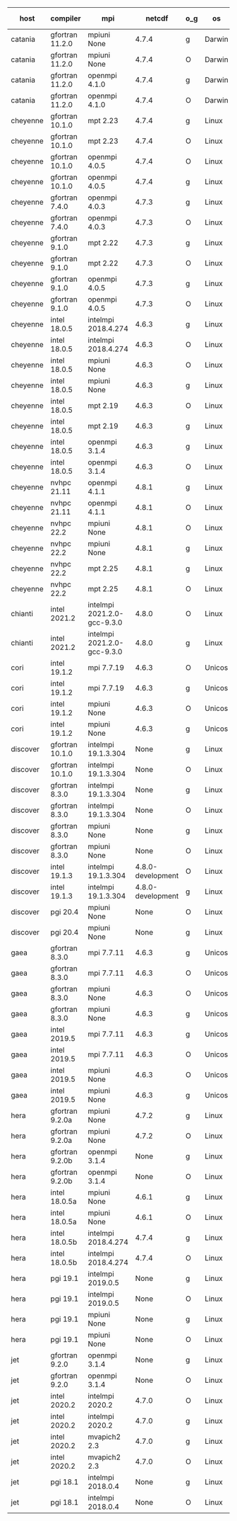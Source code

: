 

| host     | compiler                              | mpi                      | netcdf        | o_g        | os       | build       | u_pass          | u_fail          | s_pass            | s_fail            | e_pass             | e_fail             | nuopc_pass       | nuopc_fail       | artifacts link          |
|----------|---------------------------------------|--------------------------|---------------|------------|----------|-------------|-----------------|-----------------|-------------------|-------------------|--------------------|--------------------|------------------|------------------|-------------------------|
| catania | gfortran 11.2.0 | mpiuni None  | 4.7.4  | g | Darwin | PASS | 12316 | 0 | 8 | 0 | 43 | 0 | None | None | <a href="https://github.com/esmf-org/esmf-test-artifacts/tree/9b454d4b2a4f4722c302c27829afcfb349bbf86c/update_json/gfortran/11.2.0/g/mpiuni/None" target="_blank">9b454d4</a> | 
| catania | gfortran 11.2.0 | mpiuni None  | 4.7.4  | O | Darwin | PASS | 12316 | 0 | 8 | 0 | 43 | 0 | None | None | <a href="https://github.com/esmf-org/esmf-test-artifacts/tree/272b318f11cf27665c6a7de33b977488b104aed8/update_json/gfortran/11.2.0/O/mpiuni/None" target="_blank">272b318</a> | 
| catania | gfortran 11.2.0 | openmpi 4.1.0  | 4.7.4  | g | Darwin | PASS | 13863 | 9 | 49 | 0 | 80 | 0 | 47 | 5 | <a href="https://github.com/esmf-org/esmf-test-artifacts/tree/457a30d705fe7e6dae48a31ab0fc79772597905e/update_json/gfortran/11.2.0/g/openmpi/4.1.0" target="_blank">457a30d</a> | 
| catania | gfortran 11.2.0 | openmpi 4.1.0  | 4.7.4  | O | Darwin | PASS | 13863 | 9 | 49 | 0 | 80 | 0 | 47 | 5 | <a href="https://github.com/esmf-org/esmf-test-artifacts/tree/01fc87f1d67b7650207b3a1dda3b36963dffa41c/update_json/gfortran/11.2.0/O/openmpi/4.1.0" target="_blank">01fc87f</a> | 
| cheyenne | gfortran 10.1.0 | mpt 2.23  | 4.7.4  | g | Linux | PASS | 13872 | 0 | 49 | 0 | 80 | 0 | 0 | 0 | <a href="https://github.com/esmf-org/esmf-test-artifacts/tree/49a9f461ad536ab04b426afb663687e8ead0f814/update_json/gfortran/10.1.0/g/mpt/2.23" target="_blank">49a9f46</a> | 
| cheyenne | gfortran 10.1.0 | mpt 2.23  | 4.7.4  | O | Linux | PASS | 13872 | 0 | 49 | 0 | 80 | 0 | 0 | 0 | <a href="https://github.com/esmf-org/esmf-test-artifacts/tree/58d4238fd4537587a1e8ed792ed26053643bf7fd/update_json/gfortran/10.1.0/O/mpt/2.23" target="_blank">58d4238</a> | 
| cheyenne | gfortran 10.1.0 | openmpi 4.0.5  | 4.7.4  | O | Linux | PASS | 13871 | 1 | 49 | 0 | 80 | 0 | 0 | 0 | <a href="https://github.com/esmf-org/esmf-test-artifacts/tree/bb07680046ab4c7fe06abe7c232c48abd51ac0dd/update_json/gfortran/10.1.0/O/openmpi/4.0.5" target="_blank">bb07680</a> | 
| cheyenne | gfortran 10.1.0 | openmpi 4.0.5  | 4.7.4  | g | Linux | PASS | 13872 | 0 | 49 | 0 | 80 | 0 | 0 | 0 | <a href="https://github.com/esmf-org/esmf-test-artifacts/tree/dba95ef8af2294cd8bd903d79fae693ea821ca5b/update_json/gfortran/10.1.0/g/openmpi/4.0.5" target="_blank">dba95ef</a> | 
| cheyenne | gfortran 7.4.0 | openmpi 4.0.3  | 4.7.3  | g | Linux | PASS | 13872 | 0 | 49 | 0 | 80 | 0 | 0 | 0 | <a href="https://github.com/esmf-org/esmf-test-artifacts/tree/c50bf3bc2b20a91df7ac9f749aa0348050e8af66/update_json/gfortran/7.4.0/g/openmpi/4.0.3" target="_blank">c50bf3b</a> | 
| cheyenne | gfortran 7.4.0 | openmpi 4.0.3  | 4.7.3  | O | Linux | PASS | 13872 | 0 | 49 | 0 | 80 | 0 | 0 | 0 | <a href="https://github.com/esmf-org/esmf-test-artifacts/tree/04b7a2fcf9cae3672358bf437f627630707a1513/update_json/gfortran/7.4.0/O/openmpi/4.0.3" target="_blank">04b7a2f</a> | 
| cheyenne | gfortran 9.1.0 | mpt 2.22  | 4.7.3  | g | Linux | PASS | 13872 | 0 | 49 | 0 | 80 | 0 | 0 | 0 | <a href="https://github.com/esmf-org/esmf-test-artifacts/tree/e6c6ca5fb6ba44ea2bd7123c3e92a1e89c66a13a/update_json/gfortran/9.1.0/g/mpt/2.22" target="_blank">e6c6ca5</a> | 
| cheyenne | gfortran 9.1.0 | mpt 2.22  | 4.7.3  | O | Linux | PASS | 13872 | 0 | 49 | 0 | 80 | 0 | 0 | 0 | <a href="https://github.com/esmf-org/esmf-test-artifacts/tree/46b4fdf931329d8846bbe861c29cd08ca8d60986/update_json/gfortran/9.1.0/O/mpt/2.22" target="_blank">46b4fdf</a> | 
| cheyenne | gfortran 9.1.0 | openmpi 4.0.5  | 4.7.3  | g | Linux | PASS | 13872 | 0 | 49 | 0 | 80 | 0 | 0 | 0 | <a href="https://github.com/esmf-org/esmf-test-artifacts/tree/21398cab2af98c1e43d8cb4763d19438badbb983/update_json/gfortran/9.1.0/g/openmpi/4.0.5" target="_blank">21398ca</a> | 
| cheyenne | gfortran 9.1.0 | openmpi 4.0.5  | 4.7.3  | O | Linux | PASS | 13872 | 0 | 49 | 0 | 80 | 0 | 0 | 0 | <a href="https://github.com/esmf-org/esmf-test-artifacts/tree/4e71c24f1db9332331447367a90f2dc03e4d4847/update_json/gfortran/9.1.0/O/openmpi/4.0.5" target="_blank">4e71c24</a> | 
| cheyenne | intel 18.0.5 | intelmpi 2018.4.274  | 4.6.3  | g | Linux | PASS | 13872 | 0 | 49 | 0 | 80 | 0 | 0 | 0 | <a href="https://github.com/esmf-org/esmf-test-artifacts/tree/3769044cac03c3593aba4de04f2ac8cdff2a7ebd/update_json/intel/18.0.5/g/intelmpi/2018.4.274" target="_blank">3769044</a> | 
| cheyenne | intel 18.0.5 | intelmpi 2018.4.274  | 4.6.3  | O | Linux | PASS | 13872 | 0 | 49 | 0 | 80 | 0 | 0 | 0 | <a href="https://github.com/esmf-org/esmf-test-artifacts/tree/8d04b6d57175236b27e6243c70c6cf946979947e/update_json/intel/18.0.5/O/intelmpi/2018.4.274" target="_blank">8d04b6d</a> | 
| cheyenne | intel 18.0.5 | mpiuni None  | 4.6.3  | O | Linux | PASS | 12316 | 0 | 8 | 0 | 43 | 0 | None | None | <a href="https://github.com/esmf-org/esmf-test-artifacts/tree/edb3c796af6a61bd24f0237382bd0a89ea48a627/update_json/intel/18.0.5/O/mpiuni/None" target="_blank">edb3c79</a> | 
| cheyenne | intel 18.0.5 | mpiuni None  | 4.6.3  | g | Linux | PASS | 12316 | 0 | 8 | 0 | 43 | 0 | None | None | <a href="https://github.com/esmf-org/esmf-test-artifacts/tree/413bc302216f86add6dcfe8d64a5ff9f70b701d5/update_json/intel/18.0.5/g/mpiuni/None" target="_blank">413bc30</a> | 
| cheyenne | intel 18.0.5 | mpt 2.19  | 4.6.3  | O | Linux | PASS | 13872 | 0 | 49 | 0 | 80 | 0 | 0 | 0 | <a href="https://github.com/esmf-org/esmf-test-artifacts/tree/865606d628b9d2402f9f54312a258866b9a51f12/update_json/intel/18.0.5/O/mpt/2.19" target="_blank">865606d</a> | 
| cheyenne | intel 18.0.5 | mpt 2.19  | 4.6.3  | g | Linux | PASS | 13872 | 0 | 49 | 0 | 80 | 0 | 0 | 0 | <a href="https://github.com/esmf-org/esmf-test-artifacts/tree/8797180ff5d23d1f6593e00f41e2d8dd080a3030/update_json/intel/18.0.5/g/mpt/2.19" target="_blank">8797180</a> | 
| cheyenne | intel 18.0.5 | openmpi 3.1.4  | 4.6.3  | g | Linux | PASS | 13872 | 0 | 49 | 0 | 80 | 0 | 0 | 0 | <a href="https://github.com/esmf-org/esmf-test-artifacts/tree/a387bf3c74c98abeeb0e8d37509bbc0632832a02/update_json/intel/18.0.5/g/openmpi/3.1.4" target="_blank">a387bf3</a> | 
| cheyenne | intel 18.0.5 | openmpi 3.1.4  | 4.6.3  | O | Linux | PASS | 13872 | 0 | 49 | 0 | 80 | 0 | 0 | 0 | <a href="https://github.com/esmf-org/esmf-test-artifacts/tree/be44780ddb240d4e485f8d4bb8ed2e885a0fcc57/update_json/intel/18.0.5/O/openmpi/3.1.4" target="_blank">be44780</a> | 
| cheyenne | nvhpc 21.11 | openmpi 4.1.1  | 4.8.1  | g | Linux | PASS | 12977 | 895 | 35 | 14 | 66 | 14 | 0 | 0 | <a href="https://github.com/esmf-org/esmf-test-artifacts/tree/a27453e5649d909d5a59be69fb3fa2e555e25d91/update_json/nvhpc/21.11/g/openmpi/4.1.1" target="_blank">a27453e</a> | 
| cheyenne | nvhpc 21.11 | openmpi 4.1.1  | 4.8.1  | O | Linux | PASS | 13867 | 5 | 49 | 0 | 80 | 0 | 0 | 0 | <a href="https://github.com/esmf-org/esmf-test-artifacts/tree/1a7e611af345ce0e69419a6315ac370c7cfcd9da/update_json/nvhpc/21.11/O/openmpi/4.1.1" target="_blank">1a7e611</a> | 
| cheyenne | nvhpc 22.2 | mpiuni None  | 4.8.1  | O | Linux | PASS | 12314 | 2 | 8 | 0 | 43 | 0 | None | None | <a href="https://github.com/esmf-org/esmf-test-artifacts/tree/404f362d3265db4e986dc1c99c1a144970f7ae75/update_json/nvhpc/22.2/O/mpiuni/None" target="_blank">404f362</a> | 
| cheyenne | nvhpc 22.2 | mpiuni None  | 4.8.1  | g | Linux | PASS | 11679 | 637 | 4 | 4 | 40 | 3 | None | None | <a href="https://github.com/esmf-org/esmf-test-artifacts/tree/eda1d06140cdf58a290b108d0c1c6556a0a6b34c/update_json/nvhpc/22.2/g/mpiuni/None" target="_blank">eda1d06</a> | 
| cheyenne | nvhpc 22.2 | mpt 2.25  | 4.8.1  | g | Linux | PASS | 12987 | 885 | 35 | 14 | 66 | 14 | 0 | 0 | <a href="https://github.com/esmf-org/esmf-test-artifacts/tree/710e00e000f5287cca92b47c66e44c8a7436b05d/update_json/nvhpc/22.2/g/mpt/2.25" target="_blank">710e00e</a> | 
| cheyenne | nvhpc 22.2 | mpt 2.25  | 4.8.1  | O | Linux | PASS | 13869 | 3 | 49 | 0 | 80 | 0 | 0 | 0 | <a href="https://github.com/esmf-org/esmf-test-artifacts/tree/fb227e38885f1b0d65f6ada09a0251f0013564d8/update_json/nvhpc/22.2/O/mpt/2.25" target="_blank">fb227e3</a> | 
| chianti | intel 2021.2 | intelmpi 2021.2.0-gcc-9.3.0  | 4.8.0  | O | Linux | PASS | 13872 | 0 | 49 | 0 | 80 | 0 | 0 | 0 | <a href="https://github.com/esmf-org/esmf-test-artifacts/tree/d94d89437b6048abfef9efdc6928c2a50288de41/update_json/intel/2021.2/O/intelmpi/2021.2.0-gcc-9.3.0" target="_blank">d94d894</a> | 
| chianti | intel 2021.2 | intelmpi 2021.2.0-gcc-9.3.0  | 4.8.0  | g | Linux | PASS | 13872 | 0 | 49 | 0 | 80 | 0 | 0 | 0 | <a href="https://github.com/esmf-org/esmf-test-artifacts/tree/273852687cc2f7ab6f3d6c475464e960a042348d/update_json/intel/2021.2/g/intelmpi/2021.2.0-gcc-9.3.0" target="_blank">2738526</a> | 
| cori | intel 19.1.2 | mpi 7.7.19  | 4.6.3  | O | Unicos | PASS | 13872 | 0 | 49 | 0 | 80 | 0 | 0 | 0 | <a href="https://github.com/esmf-org/esmf-test-artifacts/tree/786717db66f0ab0631256dd71025537a061aad9d/update_json/intel/19.1.2/O/mpi/7.7.19" target="_blank">786717d</a> | 
| cori | intel 19.1.2 | mpi 7.7.19  | 4.6.3  | g | Unicos | PASS | 13872 | 0 | 49 | 0 | 80 | 0 | 0 | 0 | <a href="https://github.com/esmf-org/esmf-test-artifacts/tree/e0aa4097c1a5b486d1a8fe875b66894b0ae14fbb/update_json/intel/19.1.2/g/mpi/7.7.19" target="_blank">e0aa409</a> | 
| cori | intel 19.1.2 | mpiuni None  | 4.6.3  | O | Unicos | PASS | 12316 | 0 | 8 | 0 | 43 | 0 | None | None | <a href="https://github.com/esmf-org/esmf-test-artifacts/tree/db9740ee25d8f3b3bfeb079b9b6e3c5bc0b1c74a/update_json/intel/19.1.2/O/mpiuni/None" target="_blank">db9740e</a> | 
| cori | intel 19.1.2 | mpiuni None  | 4.6.3  | g | Unicos | PASS | 12316 | 0 | 8 | 0 | 43 | 0 | None | None | <a href="https://github.com/esmf-org/esmf-test-artifacts/tree/e696309d0226a41a6bce1ca016af813b2a3bae96/update_json/intel/19.1.2/g/mpiuni/None" target="_blank">e696309</a> | 
| discover | gfortran 10.1.0 | intelmpi 19.1.3.304  | None  | g | Linux | PASS | 13855 | 17 | 49 | 0 | 80 | 0 | 0 | 0 | <a href="https://github.com/esmf-org/esmf-test-artifacts/tree/d3843b1983dae21a9eb6f60be66e55b1afbe6bce/update_json/gfortran/10.1.0/g/intelmpi/19.1.3.304" target="_blank">d3843b1</a> | 
| discover | gfortran 10.1.0 | intelmpi 19.1.3.304  | None  | O | Linux | PASS | 13855 | 17 | 49 | 0 | 80 | 0 | 0 | 0 | <a href="https://github.com/esmf-org/esmf-test-artifacts/tree/a87050ae5de42914a5f684980224c5659d55f89a/update_json/gfortran/10.1.0/O/intelmpi/19.1.3.304" target="_blank">a87050a</a> | 
| discover | gfortran 8.3.0 | intelmpi 19.1.3.304  | None  | g | Linux | PASS | 13855 | 17 | 49 | 0 | 80 | 0 | 0 | 0 | <a href="https://github.com/esmf-org/esmf-test-artifacts/tree/9116fad1d6711dc2783c69c0998d5fb807132f23/update_json/gfortran/8.3.0/g/intelmpi/19.1.3.304" target="_blank">9116fad</a> | 
| discover | gfortran 8.3.0 | intelmpi 19.1.3.304  | None  | O | Linux | PASS | 13855 | 17 | 49 | 0 | 80 | 0 | 0 | 0 | <a href="https://github.com/esmf-org/esmf-test-artifacts/tree/dc7920038bd85957423de6361d724ff611469de4/update_json/gfortran/8.3.0/O/intelmpi/19.1.3.304" target="_blank">dc79200</a> | 
| discover | gfortran 8.3.0 | mpiuni None  | None  | g | Linux | PASS | 12314 | 2 | 8 | 0 | 43 | 0 | None | None | <a href="https://github.com/esmf-org/esmf-test-artifacts/tree/d28b78a0e491e7e39b97061f8525c8df61b9f741/update_json/gfortran/8.3.0/g/mpiuni/None" target="_blank">d28b78a</a> | 
| discover | gfortran 8.3.0 | mpiuni None  | None  | O | Linux | PASS | 12314 | 2 | 8 | 0 | 43 | 0 | None | None | <a href="https://github.com/esmf-org/esmf-test-artifacts/tree/e51585e2aa175ae333ea64aedd2c36aabf12ffce/update_json/gfortran/8.3.0/O/mpiuni/None" target="_blank">e51585e</a> | 
| discover | intel 19.1.3 | intelmpi 19.1.3.304  | 4.8.0-development  | O | Linux | PASS | 13872 | 0 | 49 | 0 | 80 | 0 | 0 | 0 | <a href="https://github.com/esmf-org/esmf-test-artifacts/tree/5a070e5c09cae6ff869e650d475dac4b1825ca91/update_json/intel/19.1.3/O/intelmpi/19.1.3.304" target="_blank">5a070e5</a> | 
| discover | intel 19.1.3 | intelmpi 19.1.3.304  | 4.8.0-development  | g | Linux | PASS | 13872 | 0 | 49 | 0 | 80 | 0 | 0 | 0 | <a href="https://github.com/esmf-org/esmf-test-artifacts/tree/57cfcbeb930ff731391315597d23b6f1c0686949/update_json/intel/19.1.3/g/intelmpi/19.1.3.304" target="_blank">57cfcbe</a> | 
| discover | pgi 20.4 | mpiuni None  | None  | O | Linux | PASS | 11683 | 633 | 6 | 2 | 40 | 3 | None | None | <a href="https://github.com/esmf-org/esmf-test-artifacts/tree/0fc5b5c30b6bebf21d3f84b04a6f1ed5c0ae6685/update_json/pgi/20.4/O/mpiuni/None" target="_blank">0fc5b5c</a> | 
| discover | pgi 20.4 | mpiuni None  | None  | g | Linux | PASS | 11683 | 633 | 4 | 4 | 40 | 3 | None | None | <a href="https://github.com/esmf-org/esmf-test-artifacts/tree/1869aba9e7c4342a2eb100940fc0512d16324ca8/update_json/pgi/20.4/g/mpiuni/None" target="_blank">1869aba</a> | 
| gaea | gfortran 8.3.0 | mpi 7.7.11  | 4.6.3  | g | Unicos | PASS | 13871 | 1 | 49 | 0 | 80 | 0 | 0 | 0 | <a href="https://github.com/esmf-org/esmf-test-artifacts/tree/9255679dd2db3c79dbb68652bde3745aee7e91bb/update_json/gfortran/8.3.0/g/mpi/7.7.11" target="_blank">9255679</a> | 
| gaea | gfortran 8.3.0 | mpi 7.7.11  | 4.6.3  | O | Unicos | PASS | 13871 | 1 | 49 | 0 | 80 | 0 | 0 | 0 | <a href="https://github.com/esmf-org/esmf-test-artifacts/tree/d4e3aa1ddbdee39140ba0c2b85a71124a17d72fc/update_json/gfortran/8.3.0/O/mpi/7.7.11" target="_blank">d4e3aa1</a> | 
| gaea | gfortran 8.3.0 | mpiuni None  | 4.6.3  | O | Unicos | PASS | 12316 | 0 | 8 | 0 | 43 | 0 | None | None | <a href="https://github.com/esmf-org/esmf-test-artifacts/tree/803e6f4e88684f023e67edadf003996abc3052ed/update_json/gfortran/8.3.0/O/mpiuni/None" target="_blank">803e6f4</a> | 
| gaea | gfortran 8.3.0 | mpiuni None  | 4.6.3  | g | Unicos | PASS | 12316 | 0 | 8 | 0 | 43 | 0 | None | None | <a href="https://github.com/esmf-org/esmf-test-artifacts/tree/ee701b7bcb0ebebcd1e028f029385e8d6094be0a/update_json/gfortran/8.3.0/g/mpiuni/None" target="_blank">ee701b7</a> | 
| gaea | intel 2019.5 | mpi 7.7.11  | 4.6.3  | g | Unicos | PASS | 13857 | 15 | 49 | 0 | 80 | 0 | 0 | 0 | <a href="https://github.com/esmf-org/esmf-test-artifacts/tree/241f54901a8b0bb98ac78899d1eeaa8c7984cd21/update_json/intel/2019.5/g/mpi/7.7.11" target="_blank">241f549</a> | 
| gaea | intel 2019.5 | mpi 7.7.11  | 4.6.3  | O | Unicos | PASS | 13857 | 15 | 49 | 0 | 80 | 0 | 0 | 0 | <a href="https://github.com/esmf-org/esmf-test-artifacts/tree/8a4852b46d0bbd0750d3644c5cc49f54ae03b468/update_json/intel/2019.5/O/mpi/7.7.11" target="_blank">8a4852b</a> | 
| gaea | intel 2019.5 | mpiuni None  | 4.6.3  | O | Unicos | PASS | 12301 | 15 | 8 | 0 | 43 | 0 | None | None | <a href="https://github.com/esmf-org/esmf-test-artifacts/tree/e1e3c3102825df77027ca2de3eba0a5ed324295c/update_json/intel/2019.5/O/mpiuni/None" target="_blank">e1e3c31</a> | 
| gaea | intel 2019.5 | mpiuni None  | 4.6.3  | g | Unicos | PASS | 12301 | 15 | 8 | 0 | 43 | 0 | None | None | <a href="https://github.com/esmf-org/esmf-test-artifacts/tree/a6f1c658164f804940da2db774fe298e92e8fd98/update_json/intel/2019.5/g/mpiuni/None" target="_blank">a6f1c65</a> | 
| hera | gfortran 9.2.0a | mpiuni None  | 4.7.2  | g | Linux | PASS | 12316 | 0 | 8 | 0 | 43 | 0 | None | None | <a href="https://github.com/esmf-org/esmf-test-artifacts/tree/394b78964c50405f4a0e3a03679282d98b6d61f7/update_json/gfortran/9.2.0a/g/mpiuni/None" target="_blank">394b789</a> | 
| hera | gfortran 9.2.0a | mpiuni None  | 4.7.2  | O | Linux | PASS | 12316 | 0 | 8 | 0 | 43 | 0 | None | None | <a href="https://github.com/esmf-org/esmf-test-artifacts/tree/242b0dd1c7a7b71514e64cf52cc8d491437b35da/update_json/gfortran/9.2.0a/O/mpiuni/None" target="_blank">242b0dd</a> | 
| hera | gfortran 9.2.0b | openmpi 3.1.4  | None  | g | Linux | PASS | 13870 | 2 | 49 | 0 | 80 | 0 | 0 | 0 | <a href="https://github.com/esmf-org/esmf-test-artifacts/tree/3ef542f680a60ac0f22bdacbdcce44c85c44e14f/update_json/gfortran/9.2.0b/g/openmpi/3.1.4" target="_blank">3ef542f</a> | 
| hera | gfortran 9.2.0b | openmpi 3.1.4  | None  | O | Linux | PASS | 13870 | 2 | 49 | 0 | 80 | 0 | 0 | 0 | <a href="https://github.com/esmf-org/esmf-test-artifacts/tree/7c911e6b9e50f0269a96345102dfa33c759993d4/update_json/gfortran/9.2.0b/O/openmpi/3.1.4" target="_blank">7c911e6</a> | 
| hera | intel 18.0.5a | mpiuni None  | 4.6.1  | g | Linux | PASS | 12316 | 0 | 8 | 0 | 43 | 0 | None | None | <a href="https://github.com/esmf-org/esmf-test-artifacts/tree/a3f055700bc872b22c958d12200e4ec7ef65e07a/update_json/intel/18.0.5a/g/mpiuni/None" target="_blank">a3f0557</a> | 
| hera | intel 18.0.5a | mpiuni None  | 4.6.1  | O | Linux | PASS | 12316 | 0 | 8 | 0 | 43 | 0 | None | None | <a href="https://github.com/esmf-org/esmf-test-artifacts/tree/0974e653643f3f5fd91f2653f78126407f91648d/update_json/intel/18.0.5a/O/mpiuni/None" target="_blank">0974e65</a> | 
| hera | intel 18.0.5b | intelmpi 2018.4.274  | 4.7.4  | g | Linux | PASS | 13872 | 0 | 49 | 0 | 80 | 0 | 0 | 0 | <a href="https://github.com/esmf-org/esmf-test-artifacts/tree/d55495b1beecc5473405a864ecb3fc1424e7c030/update_json/intel/18.0.5b/g/intelmpi/2018.4.274" target="_blank">d55495b</a> | 
| hera | intel 18.0.5b | intelmpi 2018.4.274  | 4.7.4  | O | Linux | PASS | 13872 | 0 | 49 | 0 | 80 | 0 | 0 | 0 | <a href="https://github.com/esmf-org/esmf-test-artifacts/tree/ed88b11499b9331f952ac428d5725ed609ecba40/update_json/intel/18.0.5b/O/intelmpi/2018.4.274" target="_blank">ed88b11</a> | 
| hera | pgi 19.1 | intelmpi 2019.0.5  | None  | g | Linux | PASS | None | None | None | None | None | None | None | None | <a href="https://github.com/esmf-org/esmf-test-artifacts/tree/cb9fd523d3514b7b5015727a08ae3e3e3a204656/update_json/pgi/19.1/g/intelmpi/2019.0.5" target="_blank">cb9fd52</a> | 
| hera | pgi 19.1 | intelmpi 2019.0.5  | None  | O | Linux | PASS | None | None | None | None | None | None | None | None | <a href="https://github.com/esmf-org/esmf-test-artifacts/tree/64a5e88fad3867e9010efbe8def80e4b4e4ee58d/update_json/pgi/19.1/O/intelmpi/2019.0.5" target="_blank">64a5e88</a> | 
| hera | pgi 19.1 | mpiuni None  | None  | g | Linux | PASS | 11683 | 633 | 4 | 4 | 40 | 3 | None | None | <a href="https://github.com/esmf-org/esmf-test-artifacts/tree/7de0a8eb406a52c59bdf257e5ace82ab5bc1ae32/update_json/pgi/19.1/g/mpiuni/None" target="_blank">7de0a8e</a> | 
| hera | pgi 19.1 | mpiuni None  | None  | O | Linux | PASS | 11683 | 633 | 6 | 2 | 40 | 3 | None | None | <a href="https://github.com/esmf-org/esmf-test-artifacts/tree/af83420e3b0ef62d691f53228b70480689fb9613/update_json/pgi/19.1/O/mpiuni/None" target="_blank">af83420</a> | 
| jet | gfortran 9.2.0 | openmpi 3.1.4  | None  | g | Linux | PASS | 13870 | 2 | 49 | 0 | 80 | 0 | 0 | 0 | <a href="https://github.com/esmf-org/esmf-test-artifacts/tree/e5726cb64a31c22efba9984ec87df0112c3121b6/update_json/gfortran/9.2.0/g/openmpi/3.1.4" target="_blank">e5726cb</a> | 
| jet | gfortran 9.2.0 | openmpi 3.1.4  | None  | O | Linux | PASS | 13870 | 2 | 49 | 0 | 80 | 0 | 0 | 0 | <a href="https://github.com/esmf-org/esmf-test-artifacts/tree/3aa70c99e37411858052e0f59f9ecf37fd44d9e8/update_json/gfortran/9.2.0/O/openmpi/3.1.4" target="_blank">3aa70c9</a> | 
| jet | intel 2020.2 | intelmpi 2020.2  | 4.7.0  | O | Linux | PASS | None | None | None | None | None | None | None | None | <a href="https://github.com/esmf-org/esmf-test-artifacts/tree/c5aa20a879b68cfdccb0d0c32923c4593be46f67/update_json/intel/2020.2/O/intelmpi/2020.2" target="_blank">c5aa20a</a> | 
| jet | intel 2020.2 | intelmpi 2020.2  | 4.7.0  | g | Linux | PASS | 13872 | 0 | 49 | 0 | 80 | 0 | 0 | 0 | <a href="https://github.com/esmf-org/esmf-test-artifacts/tree/35c02becdafbba4097818896d7540d9adbcc3b79/update_json/intel/2020.2/g/intelmpi/2020.2" target="_blank">35c02be</a> | 
| jet | intel 2020.2 | mvapich2 2.3  | 4.7.0  | g | Linux | FAIL | None | None | None | None | None | None | None | None | <a href="https://github.com/esmf-org/esmf-test-artifacts/tree/2b1fed4c467e0aeb411630215f1cf8606f654398/update_json/intel/2020.2/g/mvapich2/2.3" target="_blank">2b1fed4</a> | 
| jet | intel 2020.2 | mvapich2 2.3  | 4.7.0  | O | Linux | FAIL | None | None | None | None | None | None | None | None | <a href="https://github.com/esmf-org/esmf-test-artifacts/tree/155c5c2d3530fe772284ed80a2a91fded73ac5a3/update_json/intel/2020.2/O/mvapich2/2.3" target="_blank">155c5c2</a> | 
| jet | pgi 18.1 | intelmpi 2018.0.4  | None  | g | Linux | FAIL | None | None | None | None | None | None | None | None | <a href="https://github.com/esmf-org/esmf-test-artifacts/tree/78a1be7d6d534f95254b9f465338c61e2c61fc28/update_json/pgi/18.1/g/intelmpi/2018.0.4" target="_blank">78a1be7</a> | 
| jet | pgi 18.1 | intelmpi 2018.0.4  | None  | O | Linux | FAIL | None | None | None | None | None | None | None | None | <a href="https://github.com/esmf-org/esmf-test-artifacts/tree/42ecd7df4e263ce19d206c0768b64176c526f9a2/update_json/pgi/18.1/O/intelmpi/2018.0.4" target="_blank">42ecd7d</a> | 
